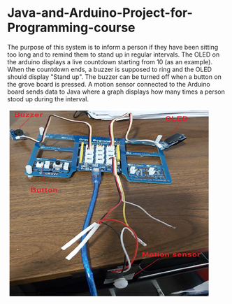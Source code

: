 # Java-and-Arduino-Project-for-Programming-course
The purpose of this system is to inform a person if they have been sitting too long and to remind them to stand up in regular intervals. 
The OLED on the arduino displays a live countdown starting from 10 (as an example).
When the countdown ends, a buzzer is supposed to ring and the OLED should display "Stand up".
The buzzer can be turned off when a button on the grove board is pressed. 
A motion sensor connected to the Arduino board sends data to Java where a graph displays how many times a person stood up during the interval.

![My Image](majorprojecthardware.png)
